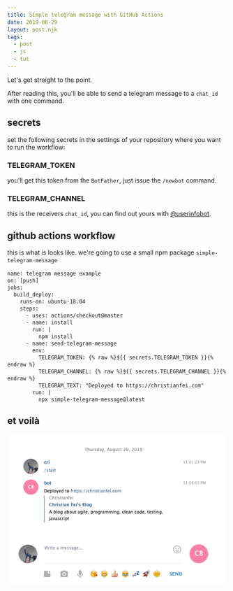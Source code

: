 ```yaml
---
title: Simple telegram message with GitHub Actions
date: 2019-08-29
layout: post.njk
tags:
  - post
  - js
  - tut
---
```


Let's get straight to the point.

After reading this, you'll be able to send a telegram message to a `chat_id` with one command.

## secrets

set the following secrets in the settings of your repository where you want to run the workflow:

### TELEGRAM_TOKEN

you'll get this token from the `BotFather`, just issue the `/newbot` command.

### TELEGRAM_CHANNEL

this is the receivers `chat_id`, you can find out yours with [@userinfobot](https://web.telegram.org/#/im?p=@userinfobot).

## github actions workflow

this is what is looks like. we're going to use a small npm package `simple-telegram-message`

```
name: telegram message example
on: [push]
jobs:
  build_deploy:
    runs-on: ubuntu-18.04
    steps:
      - uses: actions/checkout@master
      - name: install
        run: |
          npm install
      - name: send-telegram-message
        env:
          TELEGRAM_TOKEN: {% raw %}${{ secrets.TELEGRAM_TOKEN }}{% endraw %}
          TELEGRAM_CHANNEL: {% raw %}${{ secrets.TELEGRAM_CHANNEL }}{% endraw %}
          TELEGRAM_TEXT: "Deployed to https://christianfei.com"
        run: |
          npx simple-telegram-message@latest
```

## et voilà

![github-actions-tg-bot.png](/assets/images/posts/github-actions-tg-bot.png)
